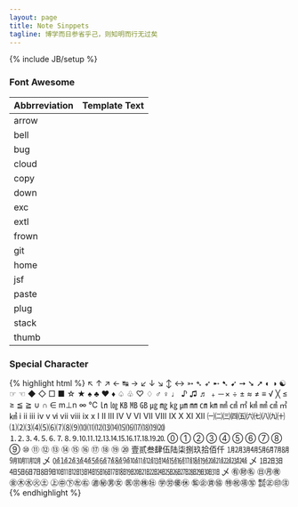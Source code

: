 ```yaml
---
layout: page
title: Note Sinppets
tagline: 博学而日参省乎己，则知明而行无过矣
---
```

{% include JB/setup %}

### Font Awesome

|Abbrreviation|Template Text|
|----|----|
|arrow	|<i class="fa fa-arrow-circle-down"></i>|
|bell	|<i class="fa fa-bell-o"></i>|
|bug	|	<i class="fa fa-bug"></i>|
|cloud	|<i class="fa fa-cloud"></i>|
|copy	|<i class="fa fa-copy"></i>|
|down 	|<i class="fa fa-download"></i>|
|exc	|	<i class="fa fa-exclamation-triangle"></i>|
|extl 	|<sup><i class="fa fa-external-link fa-fw"></i></sup>|
|frown |	<i class="fa fa-frown-o"></i>|
|git 	|<i class="fa fa-github fa-2x"></i>|
|home	|<i class="fa fa-home"></i>|
|jsf	|	<i class="fa fa-jsfiddle"></i>|
|paste	|<i class="fa fa-paste"></i>|
|plug	|<i class="fa fa-plug"></i>|
|stack	|<i class="fa fa-stack-overflow"></i>|
|thumb	|<i class="fa fa-thumbs-o-up"></i>|

### Special Character

{% highlight html %}
↖ ↑ ↗ ← ↹ → ↙ ↓ ↘ ↕ ↔ ➳ ➴ ➶ ➸ ➷ ➹ ➙ ➘ ➚
◐ ◑ ☯ ☞ ☜ ◆ ◇ □ ■ ☆ ★ ♠ ♣ ♥ ♦ ♤ ♧ ♡ ♢ ♂ ♀ ♩ ♪ ♫ ♬
﹢－× ÷ ± ≈ ≠ ≡ √ ╳ ≤ ≥ ≦ ≧ ∪ ∩ ∈ m⊥n ∞ ℃ ㏑ ㏒
㎅ ㎆ ㎇ ㎍ ㎎ ㎏ ㎛ ㎜ ㎝ ㎞ ㎟ ㎠ ㎡ ㎢ ㎣ ㎤ ㎥ ㎦
ⅰ ⅱ ⅲ ⅳ ⅴ ⅵ ⅶ ⅷ ⅸ ⅹ
Ⅰ Ⅱ Ⅲ Ⅳ Ⅴ Ⅵ Ⅶ Ⅷ Ⅸ Ⅹ Ⅺ Ⅻ
㈠㈡㈢㈣㈤㈥㈦㈧㈨㈩
⑴⑵⑶⑷⑸⑹⑺⑻⑼⑽⑾⑿⒀⒁⒂⒃⒄⒅⒆⒇
⒈⒉⒊⒋⒌⒍⒎⒏⒐⒑⒒⒓⒔⒕⒖⒗⒘⒙⒚⒛
⓪ ① ② ③ ④ ⑤ ⑥ ⑦ ⑧ ⑨ ⑩ ⑪ ⑫ ⑬ ⑭ ⑮ ⑯ ⑰ ⑱ ⑲ ⑳
壹贰叁肆伍陆柒捌玖拾佰仟
㋀㋁㋂㋃㋄㋅㋆㋇㋈㋉㋊㋋ 乄
㍘㍙㍚㍛㍜㍝㍞㍟㍠㍡㍢㍣㍤㍥㍦㍧㍨㍩㍪㍫㍬㍭㍮㍯㍰ 乄
㏠㏡㏢㏣㏤㏥㏦㏧㏨㏩㏪㏫㏬㏭㏮㏯㏰㏱㏲㏳㏴㏵㏷㏸㏹㏺㏻㏼㏽㏾ 乄
㊒㊖㊔ ㊐㊊㊰ ㊎㊍㊌㊋㊏ ㊤㊥㊦㊧㊨ ㊜㊙㊚㊛ ㊩㊪㊑㊓ ㊫㊘㊝㊡ ㊬㊭㊮㊯ ㊕㊗㊠㊢ ㍿㊣㊞㊟
{% endhighlight %}

